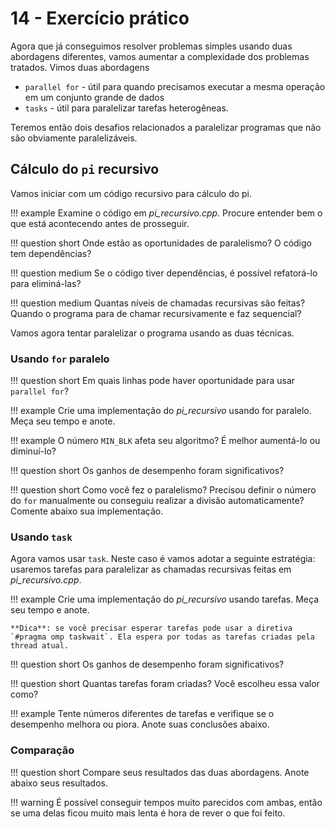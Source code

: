 # 14 - Exercício prático

Agora que já conseguimos resolver problemas simples usando duas abordagens diferentes, vamos aumentar a complexidade dos problemas tratados. Vimos duas abordagens

* `parallel for` - útil para quando precisamos executar a mesma operação em um conjunto grande de dados
* `tasks` - útil para paralelizar tarefas heterogêneas.

Teremos então dois desafios relacionados a paralelizar programas que não são obviamente paralelizáveis.

## Cálculo do `pi` recursivo

Vamos iniciar com um código recursivo para cálculo do pi.

!!! example
    Examine o código em *pi_recursivo.cpp*. Procure entender bem o que está acontecendo antes de prosseguir.

!!! question short
    Onde estão as oportunidades de paralelismo? O código tem dependências?

!!! question medium
    Se o código tiver dependências, é possível refatorá-lo para eliminá-las?

!!! question medium
    Quantas níveis de chamadas recursivas são feitas? Quando o programa para de chamar recursivamente e faz sequencial?

Vamos agora tentar paralelizar o programa usando as duas técnicas.

### Usando `for` paralelo

!!! question short
    Em quais linhas pode haver oportunidade para usar `parallel for`?

!!! example
    Crie uma implementação do *pi_recursivo* usando for paralelo. Meça seu tempo e anote.

!!! example
    O número `MIN_BLK` afeta seu algoritmo? É melhor aumentá-lo ou diminuí-lo? 

!!! question short
    Os ganhos de desempenho foram significativos?

!!! question short
    Como você fez o paralelismo? Precisou definir o número do `for` manualmente ou conseguiu realizar a divisão automaticamente? Comente abaixo sua implementação.


### Usando `task`

Agora vamos usar `task`. Neste caso é vamos adotar a seguinte estratégia: usaremos tarefas para paralelizar as chamadas recursivas feitas em *pi_recursivo.cpp*. 

!!! example
    Crie uma implementação do *pi_recursivo* usando tarefas. Meça seu tempo e anote.
    
    **Dica**: se você precisar esperar tarefas pode usar a diretiva `#pragma omp taskwait`. Ela espera por todas as tarefas criadas pela thread atual.

!!! question short
    Os ganhos de desempenho foram significativos?

!!! question short
    Quantas tarefas foram criadas? Você escolheu essa valor como?

!!! example
    Tente números diferentes de tarefas e verifique se o desempenho melhora ou piora. Anote suas conclusões abaixo. 

### Comparação

!!! question short
    Compare seus resultados das duas abordagens. Anote abaixo seus resultados.

!!! warning
    É possível conseguir tempos muito parecidos com ambas, então se uma delas ficou muito mais lenta é hora de rever o que foi feito.

